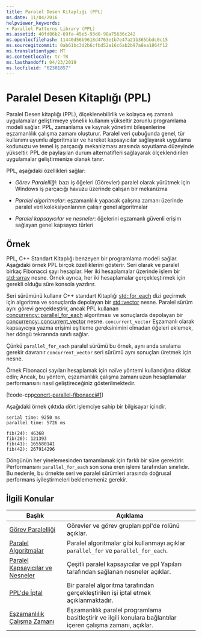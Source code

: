 ```yaml
---
title: Paralel Desen Kitaplığı (PPL)
ms.date: 11/04/2016
helpviewer_keywords:
- Parallel Patterns Library (PPL)
ms.assetid: 40fd86b2-69fa-45e5-93d8-98a75636c242
ms.openlocfilehash: 11440d56b9618d4763e1b7e47a21b365bbdc0c15
ms.sourcegitcommit: 0ab61bc3d2b6cfbd52a16c6ab2b97a8ea1864f12
ms.translationtype: MT
ms.contentlocale: tr-TR
ms.lasthandoff: 04/23/2019
ms.locfileid: "62301857"
---
```

# <a name="parallel-patterns-library-ppl"></a>Paralel Desen Kitaplığı (PPL)

Paralel Desen kitaplığı (PPL), ölçeklenebilirlik ve kolayca eş zamanlı uygulamalar geliştirmeye yönelik kullanım yükseltir zorunlu programlama modeli sağlar. PPL, zamanlama ve kaynak yönetimi bileşenlerine eşzamanlılık çalışma zamanı oluşturur. Paralel veri çubuğunda genel, tür kullanımı uyumlu algoritmalar ve hareket kapsayıcılar sağlayarak uygulama kodunuzu ve temel iş parçacığı mekanizması arasında soyutlama düzeyinde yükseltir. PPL de paylaşılan durum alternatifleri sağlayarak ölçeklendirilen uygulamalar geliştirmenize olanak tanır.

PPL, aşağıdaki özellikleri sağlar:

- *Görev Paralelliği*: bazı iş öğeleri (Görevler) paralel olarak yürütmek için Windows iş parçacığı havuzu üzerinde çalışan bir mekanizma

- *Paralel algoritmalar*: eşzamanlılık yapacak çalışma zamanı üzerinde paralel veri koleksiyonlarının çalışır genel algoritmalar

- *Paralel kapsayıcılar ve nesneler*: öğelerini eşzamanlı güvenli erişim sağlayan genel kapsayıcı türleri

## <a name="example"></a>Örnek

PPL, C++ Standart Kitaplığı benzeyen bir programlama modeli sağlar. Aşağıdaki örnek PPL birçok özelliklerini gösterir. Seri olarak ve paralel birkaç Fibonacci sayı hesaplar. Her iki hesaplamalar üzerinde işlem bir [std::array](../../standard-library/array-class-stl.md) nesne. Örnek ayrıca, her iki hesaplamalar gerçekleştirmek için gerekli olduğu süre konsola yazdırır.

Seri sürümünü kullanır C++ standart Kitaplığı [std::for_each](../../standard-library/algorithm-functions.md#for_each) dizi geçirmek için algoritma ve sonuçlarda depolayan bir [std::vector](../../standard-library/vector-class.md) nesne. Paralel sürüm aynı görevi gerçekleştirir, ancak PPL kullanan [concurrency::parallel_for_each](reference/concurrency-namespace-functions.md#parallel_for_each) algoritması ve sonuçlarda depolayan bir [concurrency::concurrent_vector](../../parallel/concrt/reference/concurrent-vector-class.md) nesne. `concurrent_vector` Eşzamanlı olarak kapsayıcıya yazma erişimi eşitleme gereksinimini olmadan öğeleri eklemek, her döngü tekrarında sınıfı sağlar.

Çünkü `parallel_for_each` paralel sürümü bu örnek, aynı anda sıralama gerekir davranır `concurrent_vector` seri sürümü aynı sonuçları üretmek için nesne.

Örnek Fibonacci sayıları hesaplamak için naïve yöntemi kullandığına dikkat edin; Ancak, bu yöntem, eşzamanlılık çalışma zamanı uzun hesaplamalar performansını nasıl geliştireceğiniz gösterilmektedir.

[!code-cpp[concrt-parallel-fibonacci#1](../../parallel/concrt/codesnippet/cpp/parallel-patterns-library-ppl_1.cpp)]

Aşağıdaki örnek çıktıda dört işlemciye sahip bir bilgisayar içindir.

```Output
serial time: 9250 ms
parallel time: 5726 ms

fib(24): 46368
fib(26): 121393
fib(41): 165580141
fib(42): 267914296
```

Döngünün her yinelemesinden tamamlamak için farklı bir süre gerektirir. Performansını `parallel_for_each` son sona eren işlemi tarafından sınırlıdır. Bu nedenle, bu örnekte seri ve paralel sürümleri arasında doğrusal performans iyileştirmeleri beklememeniz gerekir.

## <a name="related-topics"></a>İlgili Konular

|Başlık|Açıklama|
|-----------|-----------------|
|[Görev Paralelliği](../../parallel/concrt/task-parallelism-concurrency-runtime.md)|Görevler ve görev grupları ppl'de rolünü açıklar.|
|[Paralel Algoritmalar](../../parallel/concrt/parallel-algorithms.md)|Paralel algoritmalar gibi kullanmayı açıklar `parallel_for` ve `parallel_for_each`.|
|[Paralel Kapsayıcılar ve Nesneler](../../parallel/concrt/parallel-containers-and-objects.md)|Çeşitli paralel kapsayıcılar ve ppl Yapıları tarafından sağlanan nesneler açıklar.|
|[PPL'de İptal](cancellation-in-the-ppl.md)|Bir paralel algoritma tarafından gerçekleştirilen işi iptal etmek açıklanmaktadır.|
|[Eşzamanlılık Çalışma Zamanı](../../parallel/concrt/concurrency-runtime.md)|Eşzamanlılık paralel programlama basitleştirir ve ilgili konulara bağlantılar içeren çalışma zamanı, açıklar.|

